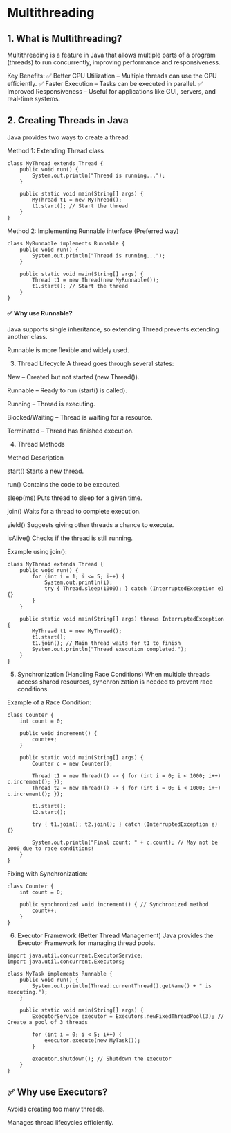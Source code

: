 # Multithreading


## 1. What is Multithreading?
Multithreading is a feature in Java that allows multiple parts of a program (threads) to run concurrently, improving performance and responsiveness.

Key Benefits:
✅ Better CPU Utilization – Multiple threads can use the CPU efficiently.
✅ Faster Execution – Tasks can be executed in parallel.
✅ Improved Responsiveness – Useful for applications like GUI, servers, and real-time systems.

## 2. Creating Threads in Java
Java provides two ways to create a thread:

Method 1: Extending Thread class
```
class MyThread extends Thread {
    public void run() {
        System.out.println("Thread is running...");
    }
    
    public static void main(String[] args) {
        MyThread t1 = new MyThread();
        t1.start(); // Start the thread
    }
}
```
Method 2: Implementing Runnable interface (Preferred way)
```
class MyRunnable implements Runnable {
    public void run() {
        System.out.println("Thread is running...");
    }
    
    public static void main(String[] args) {
        Thread t1 = new Thread(new MyRunnable());
        t1.start(); // Start the thread
    }
}
```
#### ✅ Why use Runnable?

Java supports single inheritance, so extending Thread prevents extending another class.

Runnable is more flexible and widely used.

3. Thread Lifecycle
A thread goes through several states:

New – Created but not started (new Thread()).

Runnable – Ready to run (start() is called).

Running – Thread is executing.

Blocked/Waiting – Thread is waiting for a resource.

Terminated – Thread has finished execution.

4. Thread Methods
   
Method	Description

start()	Starts a new thread.

run()	Contains the code to be executed.

sleep(ms)	Puts thread to sleep for a given time.

join()	Waits for a thread to complete execution.

yield()	Suggests giving other threads a chance to execute.

isAlive()	Checks if the thread is still running.

Example using join():

```
class MyThread extends Thread {
    public void run() {
        for (int i = 1; i <= 5; i++) {
            System.out.println(i);
            try { Thread.sleep(1000); } catch (InterruptedException e) {}
        }
    }
    
    public static void main(String[] args) throws InterruptedException {
        MyThread t1 = new MyThread();
        t1.start();
        t1.join(); // Main thread waits for t1 to finish
        System.out.println("Thread execution completed.");
    }
}
```
5. Synchronization (Handling Race Conditions)
When multiple threads access shared resources, synchronization is needed to prevent race conditions.

Example of a Race Condition:
```
class Counter {
    int count = 0;
    
    public void increment() {
        count++;
    }
    
    public static void main(String[] args) {
        Counter c = new Counter();
        
        Thread t1 = new Thread(() -> { for (int i = 0; i < 1000; i++) c.increment(); });
        Thread t2 = new Thread(() -> { for (int i = 0; i < 1000; i++) c.increment(); });

        t1.start();
        t2.start();
        
        try { t1.join(); t2.join(); } catch (InterruptedException e) {}

        System.out.println("Final count: " + c.count); // May not be 2000 due to race conditions!
    }
}
```
Fixing with Synchronization:
```
class Counter {
    int count = 0;

    public synchronized void increment() { // Synchronized method
        count++;
    }
}
```
6. Executor Framework (Better Thread Management)
Java provides the Executor Framework for managing thread pools.

```
import java.util.concurrent.ExecutorService;
import java.util.concurrent.Executors;

class MyTask implements Runnable {
    public void run() {
        System.out.println(Thread.currentThread().getName() + " is executing.");
    }
    
    public static void main(String[] args) {
        ExecutorService executor = Executors.newFixedThreadPool(3); // Create a pool of 3 threads
        
        for (int i = 0; i < 5; i++) {
            executor.execute(new MyTask());
        }
        
        executor.shutdown(); // Shutdown the executor
    }
}
```
## ✅ Why use Executors?

Avoids creating too many threads.

Manages thread lifecycles efficiently.
